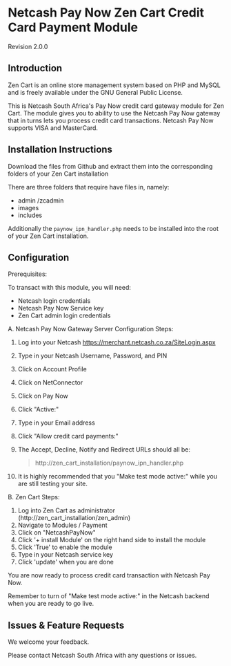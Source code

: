 Netcash Pay Now Zen Cart Credit Card Payment Module
================================================

Revision 2.0.0

Introduction
------------

Zen Cart is an online store management system based on PHP and MySQL and is freely available under the GNU General Public License.

This is Netcash South Africa's Pay Now credit card gateway module for Zen Cart. The module gives you to ability to use the Netcash Pay Now gateway that in turns lets you process credit card transactions. Netcash Pay Now supports VISA and MasterCard.

Installation Instructions
-------------------------

Download the files from Github and extract them into the corresponding folders of your Zen Cart installation

There are three folders that require have files in, namely:
* admin /zcadmin
* images
* includes

Additionally the `paynow_ipn_handler.php` needs to be installed into the root of your Zen Cart installation.

Configuration
-------------

Prerequisites:

To transact with this module, you will need:
* Netcash login credentials
* Netcash Pay Now Service key
* Zen Cart admin login credentials

A. Netcash Pay Now Gateway Server Configuration Steps:

1. Log into your Netcash 
	https://merchant.netcash.co.za/SiteLogin.aspx
2. Type in your Netcash Username, Password, and PIN
2. Click on Account Profile
3. Click on NetConnector
4. Click on Pay Now
5. Click "Active:"
6. Type in your Email address
7. Click "Allow credit card payments:"

8. The Accept, Decline, Notify and Redirect URLs should all be:
	> http://zen_cart_installation/paynow_ipn_handler.php

10. It is highly recommended that you "Make test mode active:" while you are still testing your site.

B. Zen Cart Steps:

1. Log into Zen Cart as administrator (http://zen_cart_installation/zen_admin)
2. Navigate to Modules / Payment
3. Click on "NetcashPayNow"
4. Click '+ install Module' on the right hand side to install the module
5. Click 'True' to enable the module
6. Type in your Netcash service key
7. Click 'update' when you are done

You are now ready to process credit card transaction with Netcash Pay Now.

Remember to turn of "Make test mode active:" in the Netcash backend when you are ready to go live.

Issues & Feature Requests
-------------------------

We welcome your feedback.

Please contact Netcash South Africa with any questions or issues.

